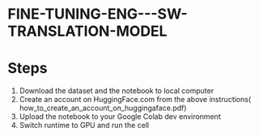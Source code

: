 # FINE-TUNING-ENG---SW-TRANSLATION-MODEL<br>
# Steps <br>
1. Download the dataset and the notebook to local computer
2. Create an account on HuggingFace.com from the above instructions( how_to_create_an_account_on_huggingaface.pdf)
3. Upload the notebook to your Google Colab dev environment
4. Switch runtime to GPU and run the cell
